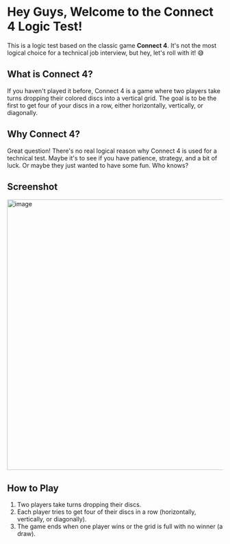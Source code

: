 
# Hey Guys, Welcome to the Connect 4 Logic Test!

This is a logic test based on the classic game **Connect 4**. It's not the most logical choice for a technical job interview, but hey, let's roll with it! 😅

## What is Connect 4?

If you haven't played it before, Connect 4 is a game where two players take turns dropping their colored discs into a vertical grid. The goal is to be the first to get four of your discs in a row, either horizontally, vertically, or diagonally.

## Why Connect 4?

Great question! There's no real logical reason why Connect 4 is used for a technical test. Maybe it's to see if you have patience, strategy, and a bit of luck. Or maybe they just wanted to have some fun. Who knows?

## Screenshot

<img width="632" alt="image" src="https://github.com/milyas26/connect4-game/assets/53975283/92903d15-6a86-46de-95d9-cf6013106104">

## How to Play

1. Two players take turns dropping their discs.
2. Each player tries to get four of their discs in a row (horizontally, vertically, or diagonally).
3. The game ends when one player wins or the grid is full with no winner (a draw).
